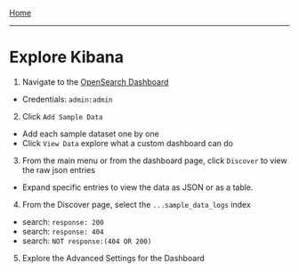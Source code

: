 [Home](../README.md)

---

# Explore Kibana

1. Navigate to the [OpenSearch Dashboard](http://{{MYHOSTNAME}}:8094)
  - Credentials: `admin:admin`
2. Click `Add Sample Data`
  - Add each sample dataset one by one
  - Click `View Data` explore what a custom dashboard can do
3. From the main menu or from the dashboard page, click `Discover` to view the raw json entries
  - Expand specific entries to view the data as JSON or as a table.
4. From the Discover page, select the `...sample_data_logs` index
  - search: `response: 200`
  - search: `response: 404`
  - search: `NOT response:(404 OR 200)`
5. Explore the Advanced Settings for the Dashboard

